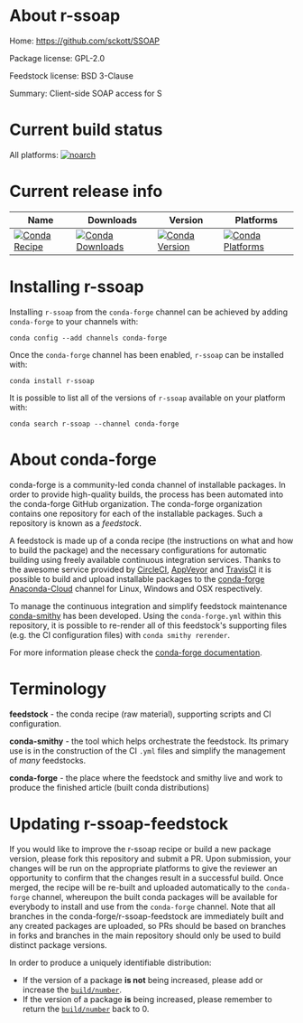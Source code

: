 About r-ssoap
=============

Home: https://github.com/sckott/SSOAP

Package license: GPL-2.0

Feedstock license: BSD 3-Clause

Summary: Client-side SOAP access for S



Current build status
====================

All platforms:
[![noarch](https://img.shields.io/circleci/project/github/conda-forge/r-ssoap-feedstock/master.svg?label=noarch)](https://circleci.com/gh/conda-forge/r-ssoap-feedstock)

Current release info
====================

| Name | Downloads | Version | Platforms |
| --- | --- | --- | --- |
| [![Conda Recipe](https://img.shields.io/badge/recipe-r--ssoap-green.svg)](https://anaconda.org/conda-forge/r-ssoap) | [![Conda Downloads](https://img.shields.io/conda/dn/conda-forge/r-ssoap.svg)](https://anaconda.org/conda-forge/r-ssoap) | [![Conda Version](https://img.shields.io/conda/vn/conda-forge/r-ssoap.svg)](https://anaconda.org/conda-forge/r-ssoap) | [![Conda Platforms](https://img.shields.io/conda/pn/conda-forge/r-ssoap.svg)](https://anaconda.org/conda-forge/r-ssoap) |

Installing r-ssoap
==================

Installing `r-ssoap` from the `conda-forge` channel can be achieved by adding `conda-forge` to your channels with:

```
conda config --add channels conda-forge
```

Once the `conda-forge` channel has been enabled, `r-ssoap` can be installed with:

```
conda install r-ssoap
```

It is possible to list all of the versions of `r-ssoap` available on your platform with:

```
conda search r-ssoap --channel conda-forge
```


About conda-forge
=================

conda-forge is a community-led conda channel of installable packages.
In order to provide high-quality builds, the process has been automated into the
conda-forge GitHub organization. The conda-forge organization contains one repository
for each of the installable packages. Such a repository is known as a *feedstock*.

A feedstock is made up of a conda recipe (the instructions on what and how to build
the package) and the necessary configurations for automatic building using freely
available continuous integration services. Thanks to the awesome service provided by
[CircleCI](https://circleci.com/), [AppVeyor](https://www.appveyor.com/)
and [TravisCI](https://travis-ci.org/) it is possible to build and upload installable
packages to the [conda-forge](https://anaconda.org/conda-forge)
[Anaconda-Cloud](https://anaconda.org/) channel for Linux, Windows and OSX respectively.

To manage the continuous integration and simplify feedstock maintenance
[conda-smithy](https://github.com/conda-forge/conda-smithy) has been developed.
Using the ``conda-forge.yml`` within this repository, it is possible to re-render all of
this feedstock's supporting files (e.g. the CI configuration files) with ``conda smithy rerender``.

For more information please check the [conda-forge documentation](https://conda-forge.org/docs/).

Terminology
===========

**feedstock** - the conda recipe (raw material), supporting scripts and CI configuration.

**conda-smithy** - the tool which helps orchestrate the feedstock.
                   Its primary use is in the construction of the CI ``.yml`` files
                   and simplify the management of *many* feedstocks.

**conda-forge** - the place where the feedstock and smithy live and work to
                  produce the finished article (built conda distributions)


Updating r-ssoap-feedstock
==========================

If you would like to improve the r-ssoap recipe or build a new
package version, please fork this repository and submit a PR. Upon submission,
your changes will be run on the appropriate platforms to give the reviewer an
opportunity to confirm that the changes result in a successful build. Once
merged, the recipe will be re-built and uploaded automatically to the
`conda-forge` channel, whereupon the built conda packages will be available for
everybody to install and use from the `conda-forge` channel.
Note that all branches in the conda-forge/r-ssoap-feedstock are
immediately built and any created packages are uploaded, so PRs should be based
on branches in forks and branches in the main repository should only be used to
build distinct package versions.

In order to produce a uniquely identifiable distribution:
 * If the version of a package **is not** being increased, please add or increase
   the [``build/number``](https://conda.io/docs/user-guide/tasks/build-packages/define-metadata.html#build-number-and-string).
 * If the version of a package **is** being increased, please remember to return
   the [``build/number``](https://conda.io/docs/user-guide/tasks/build-packages/define-metadata.html#build-number-and-string)
   back to 0.
